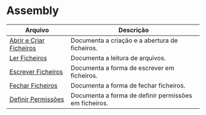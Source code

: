# Assembly

| Arquivo                                                 | Descrição                                             |
|---------------------------------------------------------|-------------------------------------------------------|
| [Abrir e Criar Ficheiros](./AbrirFicheiros.md)          | Documenta a criação e a abertura de ficheiros.        |
| [Ler Ficheiros](./LerFicheiros.md)                      | Documenta a leitura de arquivos.                      |
| [Escrever Ficheiros](./EscreverFicheiros.md)            | Documenta a forma de escrever em ficheiros.           |
| [Fechar Ficheiros](./FecharFicheiros.md)                | Documenta a forma de fechar ficheiros.                |
| [Definir Permissões](./DefinirPermissões.md)            | Documenta a forma de definir permissões em ficheiros. |